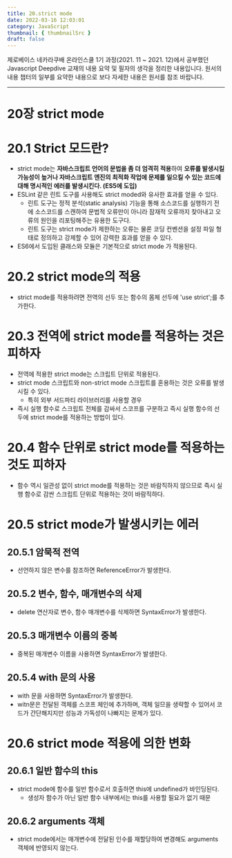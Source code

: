 ```yaml
---
title: 20.strict mode
date: 2022-03-16 12:03:01
category: JavaScript
thumbnail: { thumbnailSrc }
draft: false
---
```


제로베이스 네카라쿠배 온라인스쿨 1기 과정(2021. 11 ~ 2021. 12)에서 공부했던 Javascript Deepdive 교재의 내용 요약 및 필자의 생각을 정리한 내용입니다. 원서의 내용 챕터의 일부를 요약한 내용으로 보다 자세한 내용은 원서를 참조 바랍니다.

---

# 20장 strict mode

# 20.1 Strict 모드란?

- strict mode는 **자바스크립트 언어의 문법을 좀 더 엄격히 적용**하여 **오류를 발생시킬 가능성이 높거나 자바스크립트 엔진의 최적화 작업에 문제를 일으킬 수 있는 코드에 대해 명시적인 에러를 발생시킨다. (ES5에 도입)**
- ESLint 같은 린트 도구를 사용해도 strict moded와 유사한 효과를 얻을 수 있다.
  - 린트 도구는 정적 분석(static analysis) 기능을 통해 소스코드를 실행하기 전에 소스코드를 스캔하여 문법적 오류만이 아니라 잠재적 오류까지 찾아내고 오류의 원인을 리포팅해주는 유용한 도구다.
  - 린트 도구는 strict mode가 제한하는 오류는 물론 코딩 컨벤션을 설정 파일 형태로 정의하고 강제할 수 있어 강력한 효과를 얻을 수 있다.
- ES6에서 도입된 클래스와 모듈은 기본적으로 strict mode 가 적용된다.

# 20.2 strict mode의 적용

- strict mode를 적용하려면 전역의 선두 또는 함수의 몸체 선두에 'use strict';를 추가한다.

# 20.3 전역에 strict mode를 적용하는 것은 피하자

- 전역에 적용한 strict mode는 스크립트 단위로 적용된다.
- strict mode 스크립트와 non-strict mode 스크립트를 혼용하는 것은 오류를 발생시킬 수 있다.
  - 특히 외부 서드파티 라이브러리를 사용할 경우
- 즉시 실행 함수로 스크립트 전체를 감싸서 스코프를 구분하고 즉시 실행 함수의 선두에 strict mode를 적용하는 방법이 있다.

# 20.4 함수 단위로 strict mode를 적용하는 것도 피하자

- 함수 역시 일관성 없이 strict mode를 적용하는 것은 바람직하지 않으므로 즉시 실행 함수로 감싼 스크립트 단위로 적용하는 것이 바람직하다.

# 20.5 strict mode가 발생시키는 에러

## 20.5.1 암묵적 전역

- 선언하지 않은 변수를 참조하면 ReferenceError가 발생한다.

## 20.5.2 변수, 함수, 매개변수의 삭제

- delete 연산자로 변수, 함수 매개변수를 삭제하면 SyntaxError가 발생한다.

## 20.5.3 매개변수 이름의 중복

- 중복된 매개변수 이름을 사용하면 SyntaxError가 발생한다.

## 20.5.4 with 문의 사용

- with 문을 사용하면 SyntaxError가 발생한다.
- witn문은 전달된 객체를 스코프 체인에 추가하며, 객체 일므을 생략할 수 있어서 코드가 간단해지지만 성능과 가독성이 나빠지는 문제가 있다.

# 20.6 strict mode 적용에 의한 변화

## 20.6.1 일반 함수의 this

- strict mode에 함수를 일반 함수로서 호출하면 this에 undefined가 바인딩된다.
  - 생성자 함수가 아닌 일반 함수 내부에서는 this를 사용할 필요가 없기 때문

## 20.6.2 arguments 객체

- strict mode에서는 매개변수에 전달된 인수를 재할당하여 변경해도 arguments 객체에 반영되지 않는다.
